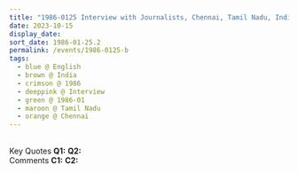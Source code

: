 ```yaml
---
title: "1986-0125 Interview with Journalists, Chennai, Tamil Nadu, India"
date: 2023-10-15
display_date: 
sort_date: 1986-01-25.2
permalink: /events/1986-0125-b
tags:
  - blue @ English
  - brown @ India
  - crimson @ 1986
  - deeppink @ Interview
  - green @ 1986-01
  - maroon @ Tamil Nadu
  - orange @ Chennai
---
```


<br>

<wave-list>
  <list-title color="DarkSeaGreen" width="55">Key Quotes</list-title>
  <list-item color="BlanchedAlmond" width="280"><b>Q1:</b> <i></i></list-item>
  <list-item color="Lavender" width="280"><b>Q2:</b> <i></i></list-item>
</wave-list>

<br>

<wave-list>
  <list-title color="DarkSeaGreen" width="55">Comments</list-title>
  <list-item color="BlanchedAlmond" width="280"><b>C1:</b> <i></i></list-item>
  <list-item color="Lavender" width="280"><b>C2:</b> <i></i></list-item>
</wave-list>